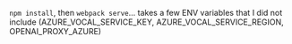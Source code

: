 `npm install`, then `webpack serve`... takes a few ENV variables that I did not include (AZURE_VOCAL_SERVICE_KEY, AZURE_VOCAL_SERVICE_REGION, OPENAI_PROXY_AZURE)